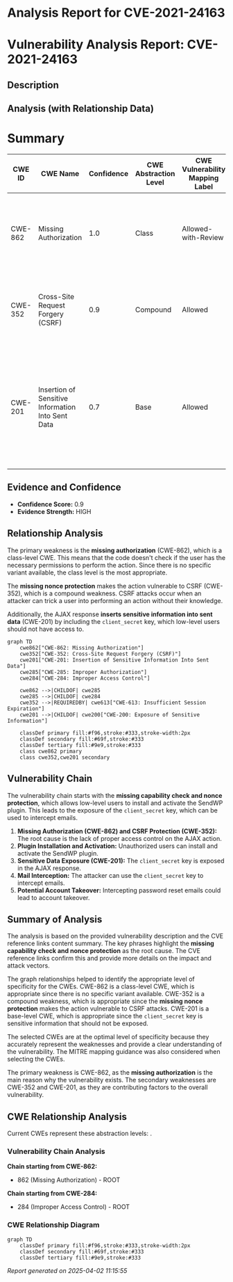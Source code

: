 # Analysis Report for CVE-2021-24163

# Vulnerability Analysis Report: CVE-2021-24163

## Description



## Analysis (with Relationship Data)

# Summary
| CWE ID | CWE Name | Confidence | CWE Abstraction Level | CWE Vulnerability Mapping Label | CWE-Vulnerability Mapping Notes |
|---|---|---|---|---|---|
| CWE-862 | Missing Authorization | 1.0 | Class | Allowed-with-Review | Primary CWE: The AJAX action lacks a capability check, allowing unauthorized users to trigger it. |
| CWE-352 | Cross-Site Request Forgery (CSRF) | 0.9 | Compound | Allowed | Secondary CWE: The AJAX action lacks nonce protection, making it vulnerable to CSRF attacks. |
| CWE-201 | Insertion of Sensitive Information Into Sent Data | 0.7 | Base | Allowed | Secondary CWE: The AJAX response includes the `client_secret` key, which is sensitive information that should not be exposed to low-level users. |

## Evidence and Confidence

*   **Confidence Score:** 0.9
*   **Evidence Strength:** HIGH

## Relationship Analysis
The primary weakness is the **missing authorization** (CWE-862), which is a class-level CWE. This means that the code doesn't check if the user has the necessary permissions to perform the action. Since there is no specific variant available, the class level is the most appropriate.

The **missing nonce protection** makes the action vulnerable to CSRF (CWE-352), which is a compound weakness. CSRF attacks occur when an attacker can trick a user into performing an action without their knowledge.

Additionally, the AJAX response **inserts sensitive information into sent data** (CWE-201) by including the `client_secret` key, which low-level users should not have access to.

```mermaid
graph TD
    cwe862["CWE-862: Missing Authorization"]
    cwe352["CWE-352: Cross-Site Request Forgery (CSRF)"]
    cwe201["CWE-201: Insertion of Sensitive Information Into Sent Data"]
    cwe285["CWE-285: Improper Authorization"]
    cwe284["CWE-284: Improper Access Control"]

    cwe862 -->|CHILDOF| cwe285
    cwe285 -->|CHILDOF| cwe284
    cwe352 -->|REQUIREDBY| cwe613["CWE-613: Insufficient Session Expiration"]
    cwe201 -->|CHILDOF| cwe200["CWE-200: Exposure of Sensitive Information"]
    
    classDef primary fill:#f96,stroke:#333,stroke-width:2px
    classDef secondary fill:#69f,stroke:#333
    classDef tertiary fill:#9e9,stroke:#333
    class cwe862 primary
    class cwe352,cwe201 secondary
```

## Vulnerability Chain
The vulnerability chain starts with the **missing capability check and nonce protection**, which allows low-level users to install and activate the SendWP plugin. This leads to the exposure of the `client_secret` key, which can be used to intercept emails.

1.  **Missing Authorization (CWE-862) and CSRF Protection (CWE-352):** The root cause is the lack of proper access control on the AJAX action.
2.  **Plugin Installation and Activation:** Unauthorized users can install and activate the SendWP plugin.
3.  **Sensitive Data Exposure (CWE-201):** The `client_secret` key is exposed in the AJAX response.
4.  **Mail Interception:** The attacker can use the `client_secret` key to intercept emails.
5.  **Potential Account Takeover:** Intercepting password reset emails could lead to account takeover.

## Summary of Analysis
The analysis is based on the provided vulnerability description and the CVE reference links content summary. The key phrases highlight the **missing capability check and nonce protection** as the root cause. The CVE reference links confirm this and provide more details on the impact and attack vectors.

The graph relationships helped to identify the appropriate level of specificity for the CWEs. CWE-862 is a class-level CWE, which is appropriate since there is no specific variant available. CWE-352 is a compound weakness, which is appropriate since the **missing nonce protection** makes the action vulnerable to CSRF attacks. CWE-201 is a base-level CWE, which is appropriate since the `client_secret` key is sensitive information that should not be exposed.

The selected CWEs are at the optimal level of specificity because they accurately represent the weaknesses and provide a clear understanding of the vulnerability. The MITRE mapping guidance was also considered when selecting the CWEs.

The primary weakness is CWE-862, as the **missing authorization** is the main reason why the vulnerability exists. The secondary weaknesses are CWE-352 and CWE-201, as they are contributing factors to the overall vulnerability.


## CWE Relationship Analysis

Current CWEs represent these abstraction levels: .


### Vulnerability Chain Analysis

**Chain starting from CWE-862:**
- 862 (Missing Authorization) - ROOT


**Chain starting from CWE-284:**
- 284 (Improper Access Control) - ROOT



### CWE Relationship Diagram

```mermaid
graph TD
    classDef primary fill:#f96,stroke:#333,stroke-width:2px
    classDef secondary fill:#69f,stroke:#333
    classDef tertiary fill:#9e9,stroke:#333
```



*Report generated on 2025-04-02 11:15:55*
